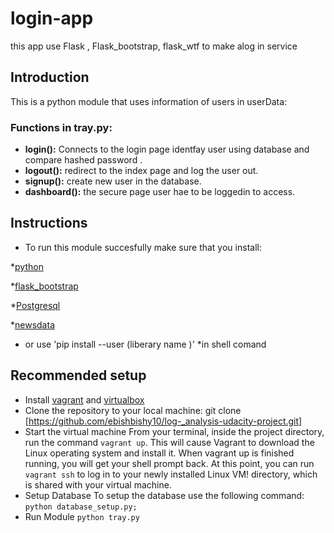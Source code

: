 # login-app
this app use Flask , Flask_bootstrap, flask_wtf to make alog in service

## Introduction
This is a python module that uses information of users in  userData:



### Functions in tray.py:
* **login():** Connects to the login page identfay user using database and compare hashed password .
* **logout():** redirect to the index page and log the user out.
* **signup():** create new user in the database.
* **dashboard():** the secure page user hae to be loggedin to access.

## Instructions
* To run this module succesfully make sure that you install:

*[python](https://www.python.org/downloads/)

*[flask_bootstrap](https://pythonhosted.org/Flask-Bootstrap/)

*[Postgresql](https://www.postgresql.org/download/)

*[newsdata](https://d17h27t6h515a5.cloudfront.net/topher/2016/August/57b5f748_newsdata/newsdata.zip)

* or use 'pip install --user (liberary name )'
*in shell comand
## Recommended setup
* Install [vagrant](https://www.vagrantup.com/downloads.html) and [virtualbox](https://www.virtualbox.org/wiki/Downloads) 
* Clone the repository to your local machine:
  git clone [https://github.com/ebishbishy10/log-_analysis-udacity-project.git]
* Start the virtual machine
  From your terminal, inside the project directory, run the command `vagrant up`. This will cause Vagrant to download the Linux           operating   system and install it.
  When vagrant up is finished running, you will get your shell prompt back. At this point, you can run `vagrant ssh` to log in to your     newly installed Linux VM!
       directory, which is shared with your virtual machine.
* Setup Database
  To setup the database use the following command:
  `python database_setup.py;`
* Run Module
  `python tray.py`
